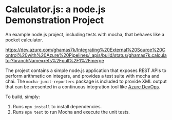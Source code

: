 Calculator.js: a node.js Demonstration Project
==============================================
An example node.js project, including tests with mocha, that behaves like
a pocket calculator.

https://dev.azure.com/ghamas7k/Integrating%20External%20Source%20Control%20with%20Azure%20Pipelines/_apis/build/status/ghamas7k.calculator?branchName=refs%2Fpull%2F1%2Fmerge

The project contains a simple node.js application that exposes REST APIs
to perform arithmetic on integers, and provides a test suite with mocha
and chai.  The `mocha-junit-reporters` package is included to provide XML
output that can be presented in a continuous integration tool like
[Azure DevOps](https://azure.com/devops).

To build, simply:

1. Runs `npm install` to install dependencies.
2. Runs `npm test` to run Mocha and execute the unit tests.

